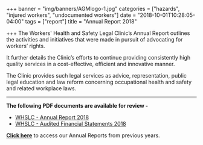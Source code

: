 +++
banner = "img/banners/AGMlogo-1.jpg"
categories = ["hazards", "injured workers", "undocumented workers"]
date = "2018-10-01T10:28:05-04:00"
tags = ["report"]
title = "Annual Report 2018"

+++
The Workers' Health and Safety Legal Clinic’s Annual Report outlines the activities and initiatives that were made in pursuit of advocating for workers’ rights. 

It further details the Clinic’s efforts to continue providing consistently high quality services in a cost-effective, efficient and innovative manner. 

The Clinic provides such legal services as advice, representation, public legal education and law reform concerning occupational health and safety and related workplace laws.

***

**The following PDF documents are available for review -**

* [WHSLC - Annual Report 2018](https://s3.amazonaws.com/newsletter.workers-safety.ca/newsletters/Clinic+References/2018+Annual+Report/Annual+Report+2018.pdf)
* [WHSLC - Audited Financial Statements 2018](https://s3.amazonaws.com/newsletter.workers-safety.ca/newsletters/Clinic+References/2018+Annual+Report/Financial+Statements-Mar312018.pdf)

[**Click here**](http://newsletter.workers-safety.ca.s3-website-us-east-1.amazonaws.com/#!/newsletters%2FClinic%20References%2F) to access our Annual Reports from previous years.